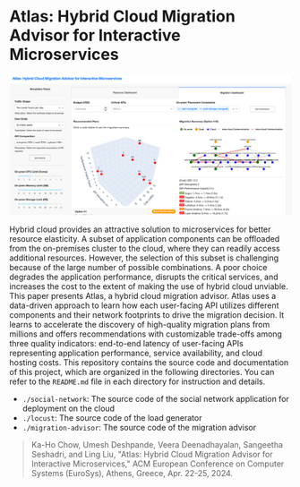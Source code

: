 # Atlas: Hybrid Cloud Migration Advisor for Interactive Microservices
![](migration-advisor/assets/github_banner.png)

Hybrid cloud provides an attractive solution to microservices for better resource elasticity. A subset of application components can be offloaded from the on-premises cluster to the cloud, where they can readily access additional resources. However, the selection of this subset is challenging because of the large number of possible combinations. A poor choice degrades the application performance, disrupts the critical services, and increases the cost to the extent of making the use of hybrid cloud unviable. This paper presents Atlas, a hybrid cloud migration advisor. Atlas uses a data-driven approach to learn how each user-facing API utilizes different components and their network footprints to drive the migration decision. It learns to accelerate the discovery of high-quality migration plans from millions and offers recommendations with customizable trade-offs among three quality indicators: end-to-end latency of user-facing APIs representing application performance, service availability, and cloud hosting costs. This repository contains the source code and documentation of this project, which are organized in the following directories. You can refer to the `README.md` file in each directory for instruction and details.
* `./social-network`: The source code of the social network application for deployment on the cloud
* `./locust`: The source code of the load generator
* `./migration-advisor`: The source code of the migration advisor

> Ka-Ho Chow, Umesh Deshpande, Veera Deenadhayalan, Sangeetha Seshadri, and Ling Liu, "Atlas: Hybrid Cloud Migration Advisor for Interactive Microservices," ACM European Conference on Computer Systems (EuroSys), Athens, Greece, Apr. 22-25, 2024.

